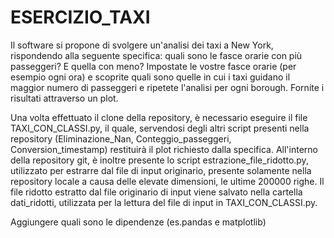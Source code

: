 # ESERCIZIO_TAXI

Il software si propone di svolgere un'analisi dei taxi a New York, rispondendo alla seguente specifica:
quali sono le fasce orarie con più passeggeri? E quella con meno? Impostate le vostre fasce orarie (per esempio ogni ora) e scoprite quali sono quelle in cui i taxi guidano il maggior numero di passeggeri e ripetete l'analisi per ogni borough. Fornite i risultati attraverso un plot.

Una volta effettuato il clone della repository, è necessario eseguire il file TAXI_CON_CLASSI.py, il quale, servendosi degli altri script presenti nella repository (Eliminazione_Nan, Conteggio_passeggeri, Conversion_timestamp) restituirà il plot richiesto dalla specifica. All'interno della repository git, è inoltre presente lo script estrazione_file_ridotto.py, utilizzato per estrarre dal file di input originario, presente solamente nella repository locale a causa delle elevate dimensioni, le ultime 200000 righe. Il file ridotto estratto dal file originario di input viene salvato nella cartella dati_ridotti, utilizzata per la lettura del file di input in TAXI_CON_CLASSI.py.

Aggiungere quali sono le dipendenze (es.pandas e matplotlib)
